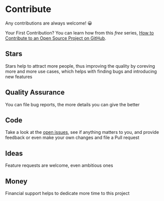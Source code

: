 # Contribute

Any contributions are always welcome! 😀

Your First Contribution? You can learn how from this _free_ series, [How to Contribute to an Open Source Project on GitHub](https://egghead.io/series/how-to-contribute-to-an-open-source-project-on-github).

## Stars

Stars help to attract more people, thus improving the quality by coreving more and more use cases, which helps with finding bugs and introducing new features

## Quality Assurance

You can file bug reports, the more details you can give the better

## Code

Take a look at the [open issues](https://github.com/pathscale/rollup-plugin-styles/issues), see if anything matters to you, and provide feedback or even make your own changes and file a Pull request

## Ideas

Feature requests are welcome, even ambitious ones

## Money

Financial support helps to dedicate more time to this project
